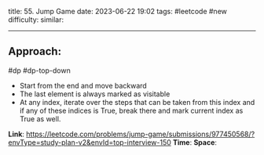 title: 55. Jump Game
date: 2023-06-22 19:02
tags: #leetcode #new
difficulty:
similar: 

---
## Approach:
#dp #dp-top-down
- Start from the end and move backward
- The last element is always marked as visitable
- At any index, iterate over the steps that can be taken from this index and if any of these indices is True, break there and mark current index as True as well.

**Link**: https://leetcode.com/problems/jump-game/submissions/977450568/?envType=study-plan-v2&envId=top-interview-150
**Time**:
**Space**: